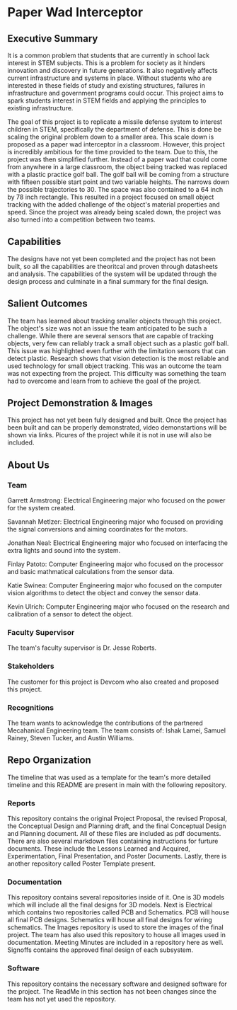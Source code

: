# Paper Wad Interceptor

## Executive Summary

It is a common problem that students that are currently in school lack interest in STEM subjects. This is a problem for society as it hinders innovation and
discovery in future generations. It also negatively affects current infrastructure and systems in place. Without students who are interested in these fields
of study and existing structures, failures in infrastructure and government programs could occur. This project aims to spark students interest in STEM
fields and applying the principles to existing infrastructure.

The goal of this project is to replicate a missile defense system to interest children in STEM, specifically the department of defense. This is done be
scaling the original problem down to a smaller area. This scale down is proposed as a paper wad interceptor in a classroom. However, this project is
incredibly ambitious for the time provided to the team. Due to this, the project was then simplified further. Instead of a paper wad that could come from
anywhere in a large classroom, the object being tracked was replaced with a plastic practice golf ball. The golf ball will be coming from a structure with
fifteen possible start point and two variable heights. The narrows down the possible trajectories to 30. The space was also contained to a 64 inch by 78
inch rectangle. This resulted in a project focused on small object tracking with the added challenge of the object's material properties and speed. Since
the project was already being scaled down, the project was also turned into a competition between two teams. 

## Capabilities

The designs have not yet been completed and the project has not been built, so all the capabilities are theoritcal and proven through datasheets and analysis. The capabilities of the system will be updated
through the design process and culminate in a final summary for the final design.

## Salient Outcomes

The team has learned about tracking smaller objects through this project. The object's size was not an issue the team anticipated to be such a challenge.
While there are several sensors that are capable of tracking objects, very few can reliably track a small object such as a plastic golf ball. This issue was
highlighted even further with the limitation sensors that can detect plastic. Research shows that vision detection is the most reliable and used technology
for small object tracking. This was an outcome the team was not expecting from the project. This difficulty was something the team had to overcome and learn
from to achieve the goal of the project.

## Project Demonstration & Images

This project has not yet been fully designed and built. Once the project has been built and can be properly demonstrated, video demonstartions will be shown
via links. Picures of the project while it is not in use will also be included.

## About Us

### Team

Garrett Armstrong: Electrical Engineering major who focused on the power for the system created.

Savannah Metlzer: Electrical Engineering major who focused on providing the signal conversions and aiming coordinates for the motors.

Jonathan Neal: Electrical Engineering major who focused on interfacing the extra lights and sound into the system.

Finlay Patoto: Computer Engineering major who focused on the processor and basic mathmatical calculations from the sensor data.

Katie Swinea: Computer Engineering major who focused on the computer vision algorithms to detect the object and convey the sensor data.

Kevin Ulrich: Computer Engineering major who focused on the research and calibration of a sensor to detect the object.

### Faculty Supervisor

The team's faculty supervisor is Dr. Jesse Roberts.

### Stakeholders

The customer for this project is Devcom who also created and proposed this project.

### Recognitions

The team wants to acknowledge the contributions of the partnered Mecahanical Engineering team. The team consists of: Ishak Lamei, Samuel Rainey, Steven
Tucker, and Austin Williams.

## Repo Organization

The timeline that was used as a template for the team's more detailed timeline and this README are present in main with the following repository.


### Reports

This repository contains the original Project Proposal, the revised Proposal, the Conceptual Design and Planning draft, and the final Conceptual Design and
Planning document. All of these files are included as pdf documents. There are also several markdown files containing instructions for furture documents. 
These include the Lessons Learned and Acquired, Experimentation, Final Presentation, and Poster Documents. Lastly, there is another repository called Poster
Template present.

### Documentation

This repository contains several repositories inside of it. One is 3D models which will include all the final designs for 3D models. Next is Electrical which
contains two repositories called PCB and Schematics. PCB will house all final PCB designs. Schematics will house all final designs for wiring schematics. The
Images repository is used to store the images of the final project. The team has also used this repository to house all images used in documentation. Meeting
Minutes are included in a repository here as well. Signoffs contains the approved final design of each subsystem. 

### Software

This repository contains the necessary software and designed software for the project. The ReadMe in this section has not been changes since the team has
not yet used the repository.

